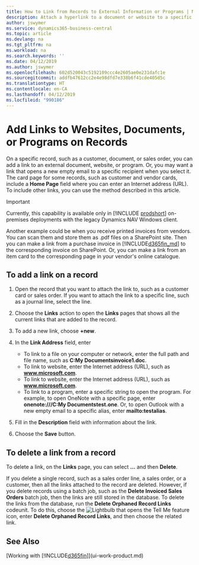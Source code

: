```yaml
---
title: How to Link from Records to External Information or Programs | Microsoft Docs
description: Attach a hyperlink to a document or website to a specific record, such as a customer or document.
author: jswymer
ms.service: dynamics365-business-central
ms.topic: article
ms.devlang: na
ms.tgt_pltfrm: na
ms.workload: na
ms.search.keywords: ''
ms.date: 04/12/2019
ms.author: jswymer
ms.openlocfilehash: 602d520043c5192109ccc4e2605ae0e231dafc1e
ms.sourcegitcommit: addfb47612cc2e4e98dfd7e338b6f41cde405d5c
ms.translationtype: HT
ms.contentlocale: en-CA
ms.lasthandoff: 04/12/2019
ms.locfileid: "990186"
---
```

# <a name="add-links-to-websites-documents-or-programs-on-records"></a>Add Links to Websites, Documents, or Programs on Records
On a specific record, such as a customer, document, or sales order, you can add a link to an external document, website, or program. Or, you may want a link that opens a new empty email to a specific recipient when you select it. The card page for some records, such as customer and vendor cards, include a **Home Page** field where you can enter an Internet address (URL). To include other links, you can use the method described in this article.  

> [!IMPORTANT]
> Currently, this capability is available only in [!INCLUDE [prodshort](includes/prodshort.md)] on-premises deployments with the legacy Dynamics NAV Windows client.  

Another example could be when you receive printed invoices from vendors. You can scan them and store them as .pdf files on a SharePoint site. Then you can make a link from a purchase invoice in [!INCLUDE[d365fin_md](includes/d365fin_md.md)] to the corresponding invoice on  SharePoint. Or, you can make a link from an item card to the corresponding page in your vendor's online catalogue.

## <a name="to-add-a-link-on-a-record"></a>To add a link on a record   

1.  Open the record that you want to attach the link to, such as a customer card or sales order. If you want to attach the link to a specific line, such as a journal line, select the line.  

2.  Choose the **Links** action to open the **Links** pages that shows all the current links that are added to the record.

3. To add a new link, choose **+new**.

4.  In the **Link Address** field, enter

    -   To link to a file on your computer or network, enter the full path and file name, such as  **C:My Documentsinvoice1.doc**.
    -   To link to website, enter the Internet address (URL), such as **www.microsoft.com**.
    -   To link to website, enter the Internet address (URL), such as **www.microsoft.com**.
    -   To link to a program, enter a specific string to open the program. For example, to open OneNote with a specific page, enter **onenote:///C:My Documentstest.one**. Or, to open Outlook with a new empty email to a specific alias, enter **mailto:testalias**.  

5.  Fill in the **Description** field with information about the link.  

6.  Choose the **Save** button.  

## <a name="to-delete-a-link-from-a-record"></a>To delete a link from a record  

To delete a link, on the **Links** page, you can select **...** and then **Delete**.

If you delete a single record, such as a sales order line, a sales order, or a customer, then all the links attached to the record are deleted. However, if you delete records using a batch job, such as the **Delete Invoiced Sales Orders** batch job, then the links are still stored in the database. To delete the links from the database, run the **Delete Orphaned Record Links** codeunit. To do this, choose the ![Lightbulb that opens the Tell Me feature](media/ui-search/search_small.png "Tell me what you want to do") icon, enter **Delete Orphaned Record Links**, and then choose the related link.   

<!-- ### To run delete orphaned record links  

1.  Choose the ![Lightbulb that opens the Tell Me feature](media/ui-search/search_small.png "Tell me what you want to do") icon, enter **Data Deletion**, and then choose the related link.  

2.  On the **Data Deletion** page, choose **Tasks**, and then choose **Delete Orphaned Record Links**.  -->

## <a name="see-also"></a>See Also  
[Working with [!INCLUDE[d365fin](includes/d365fin_md.md)]](ui-work-product.md)  
